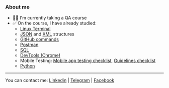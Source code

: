 ### About me
- 👩‍💻 I'm currently taking a QA course
- ✅ On the course, I have already studied:
    - [Linux Terminal](https://github.com/OksanaIs/Terminal)
    - [JSON](https://github.com/OksanaIs/JSON) and [XML](https://github.com/OksanaIs/XML) structures
    - [GitHub commands](https://github.com/OksanaIs/Hard_skills)
    - [Postman](https://github.com/OksanaIs/Postman)
    - [SQL](https://github.com/OksanaIs/SQL)
    - [DevTools (Chrome)](https://github.com/OksanaIs/DevTools)
    - Mobile Testing: [Mobile app testing checklist](https://github.com/OksanaIs/Mobile_Testing/blob/main/Homework_1_Checklists/Checklist_Mob_App.md), [Guidelines checklist](https://github.com/OksanaIs/Mobile_Testing/tree/main/Homework_1_Checklists)
    - [Python](https://github.com/OksanaIs/Python)
 ---
 You can contact me: [Linkedin](https://www.linkedin.com/in/iskandarovaoksana/) | [Telegram](@IsOksana) | [Facebook](https://www.facebook.com/oks.iskandarova)


<!---
OksanaIs/OksanaIs is a ✨ special ✨ repository because its `README.md` (this file) appears on your GitHub profile.
You can click the Preview link to take a look at your changes.
--->
